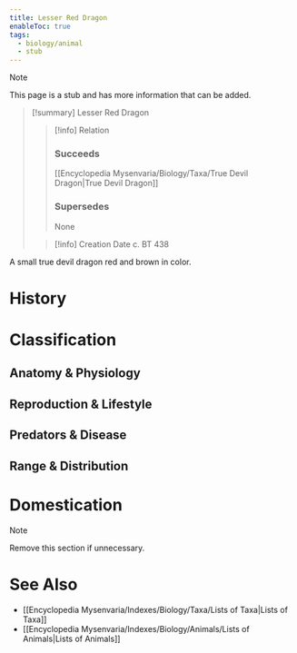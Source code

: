 ```yaml
---
title: Lesser Red Dragon
enableToc: true
tags:
  - biology/animal
  - stub
---
```


> [!note]
> This page is a stub and has more information that can be added.

> [!summary] Lesser Red Dragon
> > [!info] Relation
> > ### Succeeds
> > [[Encyclopedia Mysenvaria/Biology/Taxa/True Devil Dragon|True Devil Dragon]]
> > ### Supersedes
> > None
>
> > [!info] Creation Date
> > c. BT 438

A small true devil dragon red and brown in color.
# History

# Classification
## Anatomy & Physiology

## Reproduction & Lifestyle

## Predators & Disease

## Range & Distribution

# Domestication

> [!note]
> Remove this section if unnecessary.
# See Also
- [[Encyclopedia Mysenvaria/Indexes/Biology/Taxa/Lists of Taxa|Lists of Taxa]]
- [[Encyclopedia Mysenvaria/Indexes/Biology/Animals/Lists of Animals|Lists of Animals]]